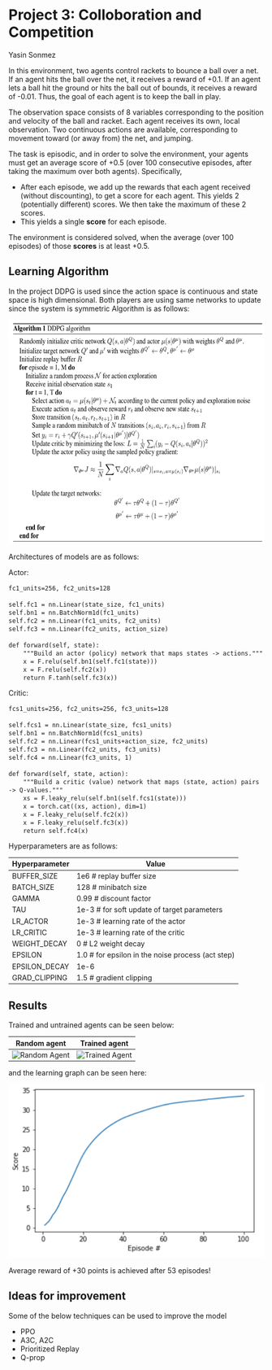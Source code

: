 # Project 3: Colloboration and Competition

Yasin Sonmez

In this environment, two agents control rackets to bounce a ball over a net. If an agent hits the ball over the net, it receives a reward of +0.1.  If an agent lets a ball hit the ground or hits the ball out of bounds, it receives a reward of -0.01.  Thus, the goal of each agent is to keep the ball in play.

The observation space consists of 8 variables corresponding to the position and velocity of the ball and racket. Each agent receives its own, local observation.  Two continuous actions are available, corresponding to movement toward (or away from) the net, and jumping. 

The task is episodic, and in order to solve the environment, your agents must get an average score of +0.5 (over 100 consecutive episodes, after taking the maximum over both agents). Specifically,

- After each episode, we add up the rewards that each agent received (without discounting), to get a score for each agent. This yields 2 (potentially different) scores. We then take the maximum of these 2 scores.
- This yields a single **score** for each episode.

The environment is considered solved, when the average (over 100 episodes) of those **scores** is at least +0.5.


## Learning Algorithm

In the project DDPG is used since the action space is continuous and state space is high dimensional. Both players are using same networks to update since the system is symmetric
Algorithm is as follows:

<img src="https://github.com/YasinSonmez/Deep-Reinforcement-Learning/blob/master/2-%20Continuous%20Control/media/Algorithm.png" height="440">

Architectures of models are as follows:

Actor: 

    fc1_units=256, fc2_units=128
        
    self.fc1 = nn.Linear(state_size, fc1_units)
    self.bn1 = nn.BatchNorm1d(fc1_units)
    self.fc2 = nn.Linear(fc1_units, fc2_units)
    self.fc3 = nn.Linear(fc2_units, action_size)

    def forward(self, state):
        """Build an actor (policy) network that maps states -> actions."""
        x = F.relu(self.bn1(self.fc1(state)))
        x = F.relu(self.fc2(x))
        return F.tanh(self.fc3(x))
        
Critic:

    fcs1_units=256, fc2_units=256, fc3_units=128
       
    self.fcs1 = nn.Linear(state_size, fcs1_units)
    self.bn1 = nn.BatchNorm1d(fcs1_units)
    self.fc2 = nn.Linear(fcs1_units+action_size, fc2_units)
    self.fc3 = nn.Linear(fc2_units, fc3_units)
    self.fc4 = nn.Linear(fc3_units, 1)
        
    def forward(self, state, action):
        """Build a critic (value) network that maps (state, action) pairs -> Q-values."""
        xs = F.leaky_relu(self.bn1(self.fcs1(state)))
        x = torch.cat((xs, action), dim=1)
        x = F.leaky_relu(self.fc2(x))
        x = F.leaky_relu(self.fc3(x))
        return self.fc4(x)        
        
        
Hyperparameters are as follows:

Hyperparameter | Value
---------------|-------------
BUFFER_SIZE | 1e6 # replay buffer size
BATCH_SIZE |128  # minibatch size
GAMMA | 0.99  # discount factor
TAU | 1e-3  # for soft update of target parameters
LR_ACTOR | 1e-3  # learning rate of the actor
LR_CRITIC | 1e-3  # learning rate of the critic
WEIGHT_DECAY | 0  # L2 weight decay
EPSILON | 1.0         # for epsilon in the noise process (act step)
EPSILON_DECAY | 1e-6
GRAD_CLIPPING | 1.5         # gradient clipping 

## Results

Trained and untrained agents can be seen below:

| Random agent             |  Trained agent |
:-------------------------:|:-------------------------:
![Random Agent](https://github.com/YasinSonmez/Deep-Reinforcement-Learning/blob/master/2-%20Continuous%20Control/media/untrained.gif)  |  ![Trained Agent](https://github.com/YasinSonmez/Deep-Reinforcement-Learning/blob/master/2-%20Continuous%20Control/media/trained.gif)

and the learning graph can be seen here:

![](https://github.com/YasinSonmez/Deep-Reinforcement-Learning/blob/master/2-%20Continuous%20Control/media/learning_graph.png)

Average reward of +30 points is achieved after 53 episodes!

## Ideas for improvement

Some of the below techniques can be used to improve the model

- PPO
- A3C, A2C
- Prioritized Replay
- Q-prop
